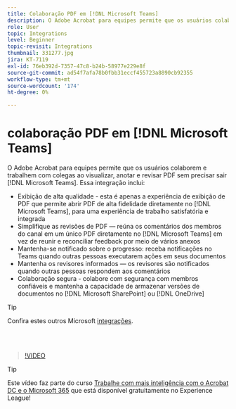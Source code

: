```yaml
---
title: Colaboração PDF em [!DNL Microsoft Teams]
description: O Adobe Acrobat para equipes permite que os usuários colaborem e trabalhem com colegas ao visualizar, anotar e revisar PDF sem precisar sair [!DNL Microsoft Teams]
role: User
topic: Integrations
level: Beginner
topic-revisit: Integrations
thumbnail: 331277.jpg
jira: KT-7119
exl-id: 76eb392d-7357-47c8-b24b-58977e229e8f
source-git-commit: ad54f7afa78b0fbb31eccf455723a8890cb92355
workflow-type: tm+mt
source-wordcount: '174'
ht-degree: 0%

---
```


# colaboração PDF em [!DNL Microsoft Teams]

O Adobe Acrobat para equipes permite que os usuários colaborem e trabalhem com colegas ao visualizar, anotar e revisar PDF sem precisar sair [!DNL Microsoft Teams]. Essa integração inclui:

* Exibição de alta qualidade - esta é apenas a experiência de exibição de PDF que permite abrir PDF de alta fidelidade diretamente no [!DNL Microsoft Teams], para uma experiência de trabalho satisfatória e integrada
* Simplifique as revisões de PDF — reúna os comentários dos membros do canal em um único PDF diretamente no [!DNL Microsoft Teams] em vez de reunir e reconciliar feedback por meio de vários anexos
* Mantenha-se notificado sobre o progresso: receba notificações no Teams quando outras pessoas executarem ações em seus documentos
* Mantenha os revisores informados — os revisores são notificados quando outras pessoas respondem aos comentários
* Colaboração segura - colabore com segurança com membros confiáveis e mantenha a capacidade de armazenar versões de documentos no [!DNL Microsoft SharePoint] ou [!DNL OneDrive]

>[!TIP]
>
>Confira estes outros Microsoft [integrações](../integrate/integrate-overview.md#microsoft).

<br> 

>[!VIDEO](https://video.tv.adobe.com/v/331277?quality=12&learn=on&hidetitle=true)

>[!TIP]
>
>Este vídeo faz parte do curso [Trabalhe com mais inteligência com o Acrobat DC e o Microsoft 365](https://experienceleague.adobe.com/?recommended=Acrobat-U-1-2021.microsoft365) que está disponível gratuitamente no Experience League!
